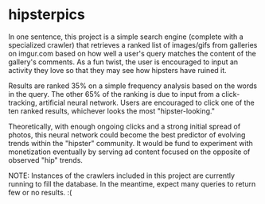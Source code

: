 hipsterpics
===========

In one sentence, this project is a simple search engine (complete with a specialized crawler) that retrieves a ranked
list of images/gifs from galleries on imgur.com based on how well a user's query matches the content of the gallery's 
comments. As a fun twist, the user is encouraged to input an activity they love so that they may see how hipsters
have ruined it.

Results are ranked 35% on a simple frequency analysis based on the words in the query. The other 65%  of the ranking
is due to input from a click-tracking, artificial neural network. Users are encouraged to click one of the ten
ranked results, whichever looks the most "hipster-looking."

Theoretically, with enough ongoing clicks and a strong initial spread of photos, this neural network could 
become the best predictor of evolving trends within the "hipster" community. It would be fund to experiment with
monetization eventually by serving ad content focused on the opposite of observed "hip" trends.

NOTE: Instances of the crawlers included in this project are currently running to fill the database. 
In the meantime, expect many queries to return few or no results. :(
